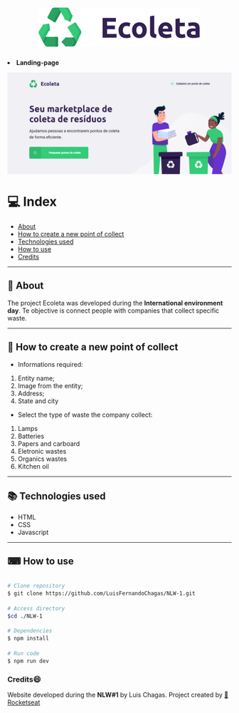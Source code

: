 <h1 align="center">
    <img src="./public/assets/logo.svg">
</h1>

<h4>
    <p><li>Landing-page</li></p>
    <img src="./public/assets/landing-page.png">
</h4>

# 💻 Index
- [About](#-About)
- [How to create a new point of collect](#-how-to-create-a-new-point-of-collect)
- [Technologies used](#-technologies-used)
- [How to use](#-how-to-use)
- [Credits](#credits)

---

## 📝 About

The project Ecoleta was developed during the **International environment day**. Te objective is connect people with companies that collect specific waste.

---

## 🔬 How to create a new point of collect

- Informations required:
1. Entity name;
2. Image from the entity;
3. Address;
4. State and city

- Select the type of waste the company collect:
1. Lamps
2. Batteries
3. Papers and carboard
4. Eletronic wastes
5. Organics wastes
6. Kitchen oil 

---

## 📚 Technologies used

- HTML
- CSS
- Javascript

---

## ⌨ How to use
```bash

# Clone repository
$ git clone https://github.com/LuisFernandoChagas/NLW-1.git

# Access directory
$cd ./NLW-1

# Dependencies
$ npm install

# Run code
$ npm run dev

```

### Credits😄

Website developed during the **NLW#1** by Luis Chagas. Project created by [🚀Rocketseat](https://rocketseat.com.br/)
